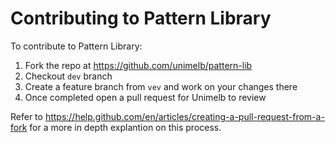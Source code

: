 # Contributing to Pattern Library

To contribute to Pattern Library:

1. Fork the repo at https://github.com/unimelb/pattern-lib
1. Checkout `dev` branch
1. Create a feature branch from `vev` and work on your changes there
1. Once completed open a pull request for Unimelb to review

Refer to https://help.github.com/en/articles/creating-a-pull-request-from-a-fork for a more in depth explantion on this process.